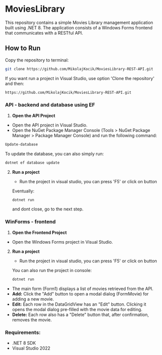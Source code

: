 # MoviesLibrary

This repository contains a simple Movies Library management application built using .NET 8. The application consists of a Windows Forms frontend that communicates with a RESTful API.

## How to Run

Copy the repository to terminal:
```bash
git clone https://github.com/MikolajKocik/MoviesLibrary-REST-API.git
```
If you want run a project in Visual Studio, use option 'Clone the repository' and then:
```bash
https://github.com/MikolajKocik/MoviesLibrary-REST-API.git
```

### API - backend and database using EF

1. **Open the API Project**
  - Open the API project in Visual Studio.
  - Open the NuGet Package Manager Console (Tools > NuGet Package Manager > Package Manager Console) and run the following command:
   ```bash
   Update-database
   ```   
To update the database, you can also simply run:
   ```bash
   dotnet ef database update
   ```
2. **Run a project**
   - Run the project in visual studio, you can press 'F5' or click on button
     
   Eventually:
   ```bash
   dotnet run
   ```
   and dont close, go to the next step.

### WinForms - frontend

1. **Open the Frontend Project**
  - Open the Windows Forms project in Visual Studio.
    
2. **Run a project**
    - Run the project in visual studio, you can press 'F5' or click on button
  
   You can also run the project in console:
   ```bash
   dotnet run
   ```
  - The main form (Form1) displays a list of movies retrieved from the API.
  - **Add:** Click the "Add" button to open a modal dialog (FormMovie) for adding a new movie.
  - **Edit:** Each row in the DataGridView has an "Edit" button. Clicking it opens the modal dialog pre-filled with the movie data for editing.
  - **Delete:** Each row also has a "Delete" button that, after confirmation, removes the movie.

### Requirements:
- .NET 8 SDK
- Visual Studio 2022 
